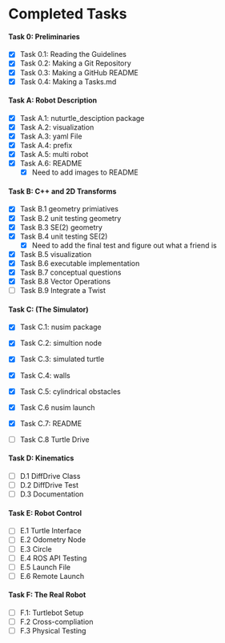 # Completed Tasks
#### Task 0: Preliminaries
- [x] Task 0.1: Reading the Guidelines
- [x] Task 0.2: Making a Git Repository
- [x] Task 0.3: Making a GitHub README
- [x] Task 0.4: Making a Tasks.md
#### Task A: Robot Description
- [x] Task A.1: nuturtle_desciption package
- [x] Task A.2: visualization
- [x] Task A.3: yaml File 
- [x] Task A.4: prefix
- [x] Task A.5: multi robot
- [x] Task A.6: README
     - [x] Need to add images to README
#### Task B: C++ and 2D Transforms
- [x] Task B.1 geometry primiatives
- [x] Task B.2 unit testing geometry 
- [x] Task B.3 SE(2) geometry 
- [x] Task B.4 unit testing SE(2)
     - [x] Need to add the final test and figure out what a friend is 
- [x] Task B.5 visualization
- [x] Task B.6 executable implementation 
- [x] Task B.7 conceptual questions
- [x] Task B.8 Vector Operations
- [ ] Task B.9 Integrate a Twist 

#### Task C: (The Simulator)
- [x] Task C.1: nusim package
- [x] Task C.2: simultion node
- [x] Task C.3: simulated turtle 
- [x] Task C.4: walls
- [x] Task C.5: cylindrical obstacles
- [x] Task C.6 nusim launch
- [x] Task C.7: README
- [ ] Task C.8 Turtle Drive


 #### Task D: Kinematics
 - [ ] D.1 DiffDrive Class 
 - [ ] D.2 DiffDrive Test 
 - [ ] D.3 Documentation

 #### Task E: Robot Control
 - [ ] E.1 Turtle Interface 
 - [ ] E.2 Odometry Node 
 - [ ] E.3 Circle
 - [ ] E.4 ROS API Testing 
 - [ ] E.5 Launch File
 - [ ] E.6 Remote Launch 

 #### Task F: The Real Robot 
 - [ ] F.1: Turtlebot Setup 
 - [ ] F.2 Cross-compliation 
 - [ ] F.3 Physical Testing